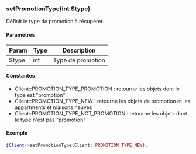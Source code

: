 ### setPromotionType(int $type)

Définit le type de promotion à récupérer.

#### Paramètres

| Param | Type | Description |
| --- | --- | --- |
| $type | int | Type de promotion |


#### Constantes

 - Client::PROMOTION_TYPE_PROMOTION : retourne les objets dont le type est "promotion"
 - Client::PROMOTION_TYPE_NEW : retourne les objets de promotion et les appartments et maisons neuves
 - Client::PROMOTION_TYPE_NOT_PROMOTION : retourne les objets dont le type n'est pas "promotion"

#### Exemple 

```php
$Client->setPromotionType(Client::PROMOTION_TYPE_NEW);
```
